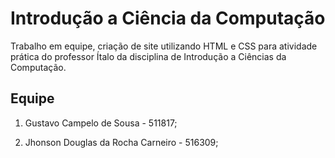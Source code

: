 # Introdução a Ciência da Computação
Trabalho em equipe, criação de site utilizando HTML e CSS para atividade prática do professor Ítalo da disciplina de Introdução a Ciências da Computação.
## Equipe
1. Gustavo Campelo de Sousa - 511817;

1. Jhonson Douglas da Rocha Carneiro - 516309;